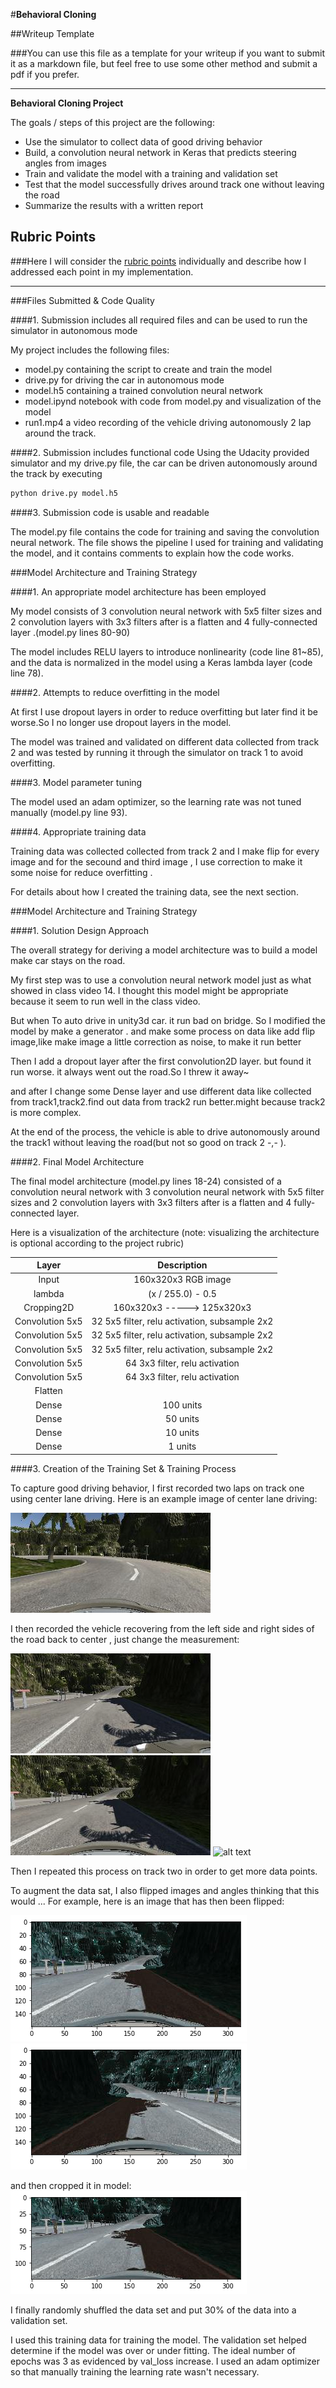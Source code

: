 #**Behavioral Cloning** 

##Writeup Template

###You can use this file as a template for your writeup if you want to submit it as a markdown file, but feel free to use some other method and submit a pdf if you prefer.

---

**Behavioral Cloning Project**

The goals / steps of this project are the following:
* Use the simulator to collect data of good driving behavior
* Build, a convolution neural network in Keras that predicts steering angles from images
* Train and validate the model with a training and validation set
* Test that the model successfully drives around track one without leaving the road
* Summarize the results with a written report


[//]: # (Image References)

[image2]: ./examp_pic/center_1.jpg "Center"
[image3]: ./examp_pic/lft.jpg "left Image"
[image4]: ./examp_pic/ctn.jpg "center Image"
[image5]: ./examp_pic/right.jpg.png "right Image"
[image6]: ./examp_pic/raw_pic.png "Normal Image"
[image7]: ./examp_pic/flip_pic.png "Flipped Image"
[image8]: ./examp_pic/cropped.png "Cropped Image"

## Rubric Points
###Here I will consider the [rubric points](https://review.udacity.com/#!/rubrics/432/view) individually and describe how I addressed each point in my implementation.  

---
###Files Submitted & Code Quality

####1. Submission includes all required files and can be used to run the simulator in autonomous mode

My project includes the following files:
* model.py containing the script to create and train the model
* drive.py for driving the car in autonomous mode
* model.h5 containing a trained convolution neural network 
* model.ipynd notebook with code from model.py and visualization of the model
* run1.mp4 a video recording of the vehicle driving autonomously 2 lap around the track.

####2. Submission includes functional code
Using the Udacity provided simulator and my drive.py file, the car can be driven autonomously around the track by executing 
```sh
python drive.py model.h5
```

####3. Submission code is usable and readable

The model.py file contains the code for training and saving the convolution neural network. The file shows the pipeline I used for training and validating the model, and it contains comments to explain how the code works.

###Model Architecture and Training Strategy

####1. An appropriate model architecture has been employed

My model consists of 3 convolution neural network with 5x5 filter sizes and 2 convolution layers with 3x3 filters after is a flatten and 4 fully-connected layer  .(model.py lines 80-90) 

The model includes RELU layers to introduce nonlinearity (code line 81~85), and the data is normalized in the model using a Keras lambda layer (code line 78). 

####2. Attempts to reduce overfitting in the model

At first I use dropout layers in order to reduce overfitting but later find it be worse.So I no longer use dropout layers in the model. 

The model was trained and validated on different data collected from track 2 and was tested by running it through the simulator on track 1 to avoid overfitting.

####3. Model parameter tuning

The model used an adam optimizer, so the learning rate was not tuned manually (model.py line 93).

####4. Appropriate training data

Training data was collected collected from track 2 and I make flip for every image  and for the secound and third image , I use correction to make it some noise for reduce overfitting .

For details about how I created the training data, see the next section. 

###Model Architecture and Training Strategy

####1. Solution Design Approach

The overall strategy for deriving a model architecture was to build a model make car stays on the road.

My first step was to use a convolution neural network model just as what showed in class video 14. I thought this model might be appropriate because it seem to run well in the class video.

But when To auto drive in unity3d car. it run bad on bridge. So I modified the model by make a generator . and make some process on data like add flip image,like make image a little correction as noise, to make it run better

Then I add a dropout layer after the first convolution2D layer. but found it run worse. it always went out the road.So I threw it away~

and after I change some Dense layer and use different data like collected from track1,track2.find out data from track2 run better.might because track2 is more complex.

At the end of the process, the vehicle is able to drive autonomously around the track1 without leaving the road(but not so good on track 2 -,- ).

####2. Final Model Architecture

The final model architecture (model.py lines 18-24) consisted of a convolution neural network with 3 convolution neural network with 5x5 filter sizes and 2 convolution layers with 3x3 filters after is a flatten and 4 fully-connected layer.

Here is a visualization of the architecture (note: visualizing the architecture is optional according to the project rubric)

| Layer         		|     Description	        					| 
|:---------------------:|:---------------------------------------------:| 
| Input         		| 160x320x3 RGB image   						| 
| lambda         		| (x / 255.0) - 0.5		 						| 
| Cropping2D         	| 160x320x3 ----->  125x320x3    				| 
| Convolution 5x5     	| 32 5x5 filter, relu activation, subsample 2x2	|
| Convolution 5x5     	| 32 5x5 filter, relu activation, subsample 2x2	|
| Convolution 5x5     	| 32 5x5 filter, relu activation, subsample 2x2	|
| Convolution 5x5     	| 64 3x3 filter, relu activation				|
| Convolution 5x5     	| 64 3x3 filter, relu activation				|
| Flatten				|									 			|
| Dense					|	100	units						 			|
| Dense					|	50	units									|
| Dense					|	10	units									|
| Dense					|	1	units									|


####3. Creation of the Training Set & Training Process

To capture good driving behavior, I first recorded two laps on track one using center lane driving. Here is an example image of center lane driving:

![alt text][image2]

I then recorded the vehicle recovering from the left side and right sides of the road back to center , just change the measurement:

![alt text][image3]
![alt text][image4]
![alt text][image5]

Then I repeated this process on track two in order to get more data points.

To augment the data sat, I also flipped images and angles thinking that this would ... For example, here is an image that has then been flipped:

![alt text][image6]
![alt text][image7]

and then cropped it in model:
![alt text][image8]


I finally randomly shuffled the data set and put 30% of the data into a validation set. 

I used this training data for training the model. The validation set helped determine if the model was over or under fitting. The ideal number of epochs was 3 as evidenced by val_loss increase. I used an adam optimizer so that manually training the learning rate wasn't necessary.
